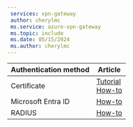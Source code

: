 ```yaml
---
 services: vpn-gateway
 author: cherylmc
 ms.service: azure-vpn-gateway
 ms.topic: include
 ms.date: 05/15/2024
 ms.author: cherylmc
---
```


| **Authentication method** | **Article** |
|---|---|
|Certificate | [Tutorial](../articles/vpn-gateway/vpn-gateway-howto-point-to-site-resource-manager-portal.md)<br> [How-to](../articles/vpn-gateway/vpn-gateway-howto-point-to-site-rm-ps.md)|
|Microsoft Entra ID| [How-to](../articles/vpn-gateway/point-to-site-entra-gateway.md)|
|RADIUS|[How-to](../articles/vpn-gateway/point-to-site-how-to-radius-ps.md)|